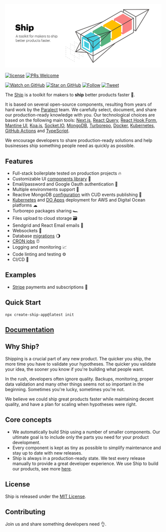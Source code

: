 ![Ship](ship.png)

[![license](https://img.shields.io/github/license/mashape/apistatus.svg?style=flat-square)](LICENSE)
[![PRs Welcome](https://img.shields.io/badge/PRs-welcome-brightgreen.svg?style=flat-square)](http://makeapullrequest.com)

[![Watch on GitHub](https://img.shields.io/github/watchers/paralect/ship.svg?style=social&label=Watch)](https://github.com/paralect/ship/watchers)
[![Star on GitHub](https://img.shields.io/github/stars/paralect/ship.svg?style=social&label=Stars)](https://github.com/paralect/ship/stargazers)
[![Follow](https://img.shields.io/twitter/follow/paralect.svg?style=social&label=Follow)](https://twitter.com/paralect)
[![Tweet](https://img.shields.io/twitter/url/https/github.com/paralect/ship.svg?style=social)](https://twitter.com/intent/tweet?text=I%2)

The [Ship](https://ship.paralect.com) is a toolkit for makers to **ship** better products faster 🚀.  

It is based on several open-source components, resulting from years of hard work by the [Paralect](https://www.paralect.com) team. We carefully select, document, and share our production-ready knowledge with you. Our technological choices are based on the following main tools: [Next.js](https://nextjs.org/), [React Query](https://react-query.tanstack.com/), [React Hook Form](https://react-hook-form.com/), [Mantine UI](https://mantine.dev/), [Koa.js](https://koajs.com/), [Socket.IO](https://socket.io/), [MongoDB](https://www.mongodb.com/), [Turborepo](https://turbo.build/repo/docs), [Docker](https://www.docker.com/), [Kubernetes](https://kubernetes.io/), [GitHub Actions](https://github.com/features/actions) and [TypeScript](https://www.typescriptlang.org/).

We encourage developers to share production-ready solutions and help businesses ship something people need as quickly as possible.

## Features

- Full-stack boilerplate tested on production projects 🔥
- Customizable UI [components library](https://www.figma.com/file/YLBUCEZk3TRFFMm357eKTb/Ship.Mantine?node-id=0%3A1&t=kVlMWcr786hQ1Baz-1) 🧱
- Email/password and Google Oauth authentication 🔐
- Multiple environments support 📝
- Reactive MongoDB [configuration](https://ship.paralect.com/docs/packages/node-mongo) with CUD events publishing 🍃
- [Kubernetes](https://ship.paralect.com/docs/deployment/kubernetes/overview) and [DO Apps](https://ship.paralect.com/docs/deployment/digital-ocean-apps) deployment for AWS and Digital Ocean platforms ☁
- Turborepo packages sharing 🏎
- Files upload to cloud storage 🗃
- Sendgrid and React Email emails 📧
- Websockets 🔌
- Database [migrations](https://ship.paralect.com/docs/migrator) 🌖
- [CRON jobs](https://ship.paralect.com/docs/scheduler) ⏰
- Logging and monitoring 📈
- Code linting and testing ⚙️
- CI/CD 🤖

## Examples
- [Stripe](https://stripe.com/) payments and subscriptions 🤑

## Quick Start

```shell
npx create-ship-app@latest init
```

## [Documentation](https://ship.paralect.com/docs/intro)

## Why Ship?

Shipping is a crucial part of any new product. The quicker you ship, the more time you have to validate your hypotheses. The quicker you validate your idea, the sooner you know if you're building what people want.

In the rush, developers often ignore quality. Backups, monitoring, proper data validation and many other things seems not so important in the beginning. Sometimes you're lucky, sometimes you're not.

We believe we could ship great products faster while maintaining decent quality, and have a plan for scaling when hypotheses were right.

## Core concepts

* We automatically build Ship using a number of smaller components. Our ultimate goal is to include only the parts you need for your product development.
* Every component is kept as tiny as possible to simplify maintenance and stay up to date with new releases. 
* Ship is always in a production-ready state. We test every release manually to provide a great developer experience. We use Ship to build our products, see more [here](https://www.paralect.com/companies).

## License

Ship is released under the [MIT License](LICENSE).

## Contributing

Join us and share something developers need 👌.
